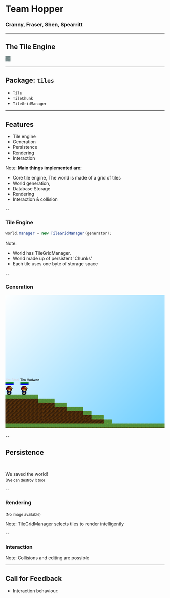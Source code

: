 # Team Hopper
### Cranny, Fraser, Shen, Spearritt

---

## The Tile Engine


<img src="media/stone.png" class="pixely"></img>


---

## Package: `tiles`

- `Tile`
- `TileChunk`
- `TileGridManager`

---

## Features

- Tile engine
- Generation
- Persistence
- Rendering
- Interaction

Note:
**Main things implemented are:**
- Core tile engine, The world is made of a grid of tiles
- World generation,
- Database Storage
- Rendering
- Interaction & collision

--

### Tile Engine

```java
world.manager = new TileGridManager(generator);
```

Note:
- World has TileGridManager.
- World made up of persistent 'Chunks'
- Each tile uses one byte of storage space

--

### Generation

![generation](media/generation.png)

--

## Persistence

<br/>

We saved the world!<br/>
<small>(We can destroy it too)</small>

--

### Rendering
<small>(No image available)</small>

Note: TileGridManager selects tiles to render intelligently

--

### Interaction


Note: Collisions and editing are possible

---

## Call for Feedback

- Interaction behaviour: